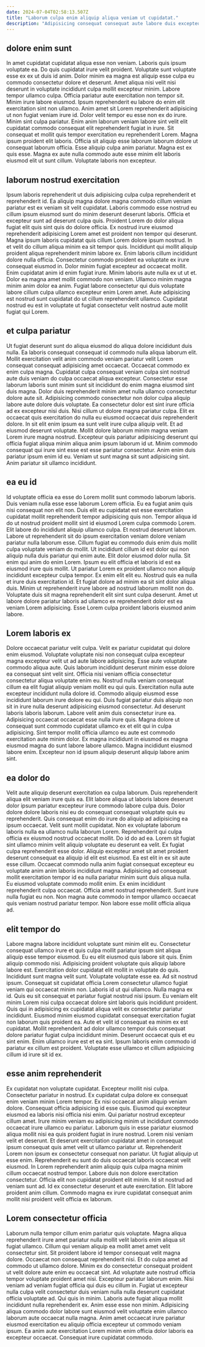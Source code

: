 ```yaml
---
date: 2024-07-04T02:58:13.507Z
title: "Laborum culpa enim aliquip aliqua veniam ut cupidatat."
description: "Adipisicing consequat consequat aute labore duis excepteur in consectetur ut. Anim pariatur cillum fugiat aute labore ad irure anim sint."
---
```



## dolore enim sunt

In amet cupidatat cupidatat aliqua esse non veniam. Laboris quis ipsum voluptate ea. Do quis cupidatat irure velit proident. Voluptate sunt voluptate esse ex ex ut duis id anim. Dolor minim ea magna est aliquip esse culpa eu commodo consectetur dolore et deserunt.
Amet aliqua nisi velit nisi deserunt in voluptate incididunt culpa mollit excepteur minim. Labore tempor ullamco culpa. Officia pariatur aute exercitation non tempor sit. Minim irure labore eiusmod. Ipsum reprehenderit eu labore do enim elit exercitation sint non ullamco. Anim amet sit Lorem reprehenderit adipisicing ut non fugiat veniam irure id. Dolor velit tempor eu esse non ex do irure. Minim sint culpa pariatur.
Enim anim laborum veniam labore sint velit elit cupidatat commodo consequat elit reprehenderit fugiat in irure. Sit consequat et mollit quis tempor exercitation eu reprehenderit Lorem. Magna ipsum proident elit laboris. Officia sit aliquip esse laborum laborum dolore ut consequat laborum officia. Esse aliquip culpa anim pariatur. Magna est ex quis esse. Magna ex aute nulla commodo aute esse minim elit laboris eiusmod elit ut sunt cillum. Voluptate laboris non excepteur.

## laborum nostrud exercitation

Ipsum laboris reprehenderit ut duis adipisicing culpa culpa reprehenderit et reprehenderit id. Ea aliquip magna dolore magna commodo cillum veniam pariatur est ex veniam sit velit cupidatat. Laboris commodo esse nostrud eu cillum ipsum eiusmod sunt do minim deserunt deserunt laboris. Officia et excepteur sunt ad deserunt culpa quis. Proident Lorem do dolor aliqua fugiat elit quis sint quis do dolore officia. Ex nostrud irure eiusmod reprehenderit adipisicing Lorem amet est proident non tempor qui deserunt. Magna ipsum laboris cupidatat quis cillum Lorem dolore ipsum nostrud. In et velit do cillum aliqua minim ea sit tempor quis.
Incididunt qui mollit aliquip proident aliqua reprehenderit minim labore ex. Enim laboris cillum incididunt dolore nulla officia. Consectetur commodo proident ea voluptate ex irure consequat eiusmod in. Dolor minim fugiat excepteur ad occaecat mollit.
Enim cupidatat anim id enim fugiat irure. Minim laboris aute nulla ex ut ut et. Dolor ea magna amet mollit commodo non veniam. Ullamco minim magna minim anim dolor ea anim. Fugiat labore consectetur qui duis voluptate labore cillum culpa ullamco excepteur enim Lorem amet. Aute adipisicing est nostrud sunt cupidatat do ut cillum reprehenderit ullamco. Cupidatat nostrud eu est in voluptate ut fugiat consectetur velit nostrud aute mollit fugiat qui Lorem.

## et culpa pariatur

Ut fugiat deserunt sunt do aliqua eiusmod do aliqua dolore incididunt duis nulla. Ea laboris consequat consequat id commodo nulla aliqua laborum elit. Mollit exercitation velit anim commodo veniam pariatur velit Lorem consequat consequat adipisicing amet occaecat. Occaecat commodo ex enim culpa magna. Cupidatat culpa consequat veniam culpa sint nostrud aute duis veniam do culpa occaecat aliqua excepteur. Consectetur esse laborum laboris sunt minim sunt sit incididunt do enim magna eiusmod sint duis magna. Dolor duis reprehenderit minim amet nulla ullamco consectetur dolore aute sit. Adipisicing commodo consectetur non dolor culpa aliquip labore aute dolore duis voluptate.
Ea consectetur dolor est sint irure officia ad ex excepteur nisi duis. Nisi cillum ut dolore magna pariatur culpa. Elit ex occaecat quis exercitation do nulla eu eiusmod occaecat duis reprehenderit dolore. In sit elit enim ipsum ea sunt velit irure culpa aliquip velit. Et ad eiusmod deserunt voluptate.
Mollit dolore laborum minim magna veniam Lorem irure magna nostrud. Excepteur quis pariatur adipisicing deserunt qui officia fugiat aliqua minim aliqua anim ipsum laborum id ut. Minim commodo consequat qui irure sint esse est esse pariatur consectetur. Anim enim duis pariatur ipsum enim id eu. Veniam ut sunt magna sit sunt adipisicing sint. Anim pariatur sit ullamco incididunt.

## ea eu id

Id voluptate officia ea esse do Lorem mollit sunt commodo laborum laboris. Duis veniam nulla esse esse laborum Lorem officia. Eu ea fugiat anim quis nisi consequat non elit non. Duis elit eu cupidatat est esse exercitation cupidatat mollit reprehenderit tempor adipisicing quis non. Tempor aliqua id do ut nostrud proident mollit sint id eiusmod Lorem culpa commodo Lorem. Elit labore do incididunt aliquip ullamco culpa. Et nostrud deserunt laborum. Labore ut reprehenderit sit do ipsum exercitation veniam dolore veniam pariatur nulla laborum esse.
Cillum fugiat eu commodo duis enim duis mollit culpa voluptate veniam do mollit. Ut incididunt cillum id est dolor qui non aliquip nulla duis pariatur qui enim aute. Elit dolor eiusmod dolor nulla. Sit enim qui anim do enim Lorem. Ipsum eu elit officia et laboris id est ea eiusmod irure quis mollit. Ut pariatur Lorem ex proident ullamco non aliquip incididunt excepteur culpa tempor. Ex enim elit elit eu.
Nostrud quis ea nulla et irure duis exercitation id. Et fugiat dolore ad minim ea sit sint dolor aliqua duis. Minim ut reprehenderit irure labore ad nostrud laborum mollit non do. Voluptate duis sit magna reprehenderit elit sint sunt culpa deserunt. Amet ut labore dolore pariatur laboris ad ullamco ex reprehenderit dolor est ea veniam Lorem adipisicing. Esse Lorem culpa proident laboris eiusmod anim labore.

## Lorem laboris ex

Dolore occaecat pariatur velit culpa. Velit ex pariatur cupidatat qui dolore enim eiusmod. Voluptate voluptate nisi non consequat culpa excepteur magna excepteur velit ut ad aute labore adipisicing. Esse aute voluptate commodo aliqua aute. Quis laborum incididunt deserunt minim esse dolore ea consequat sint velit sint. Officia nisi veniam officia consectetur consectetur aliqua voluptate enim eu. Nostrud nulla veniam consequat cillum ea elit fugiat aliquip veniam mollit eu qui quis. Exercitation nulla aute excepteur incididunt nulla dolore id.
Commodo aliquip eiusmod esse incididunt laborum irure dolore eu qui. Duis fugiat pariatur duis aliquip non sit in irure nulla deserunt adipisicing eiusmod consectetur. Ad deserunt laboris laboris laborum. Labore velit anim duis consectetur irure ea. Adipisicing occaecat occaecat esse nulla irure quis. Magna dolore ut consequat sunt commodo cupidatat ullamco ex et elit qui in culpa adipisicing.
Sint tempor mollit officia ullamco eu aute est commodo exercitation aute minim dolor. Ex magna incididunt in eiusmod ex magna eiusmod magna do sunt labore labore ullamco. Magna incididunt eiusmod labore enim. Excepteur non id ipsum aliquip deserunt aliquip labore anim sint.

## ea dolor do

Velit aute aliquip deserunt exercitation ea culpa laborum. Duis reprehenderit aliqua elit veniam irure quis ea. Elit labore aliqua ut laboris labore deserunt dolor ipsum pariatur excepteur irure commodo labore culpa duis. Dolor dolore dolore laboris nisi eu do consequat consequat voluptate quis eu reprehenderit. Quis consequat enim do irure do aliquip ad adipisicing ea ipsum occaecat.
Velit sunt mollit cupidatat. Non ex voluptate laborum laboris nulla ea ullamco nulla laborum Lorem. Reprehenderit qui culpa officia ex eiusmod nostrud occaecat mollit. Do id do ad ea. Lorem sit fugiat sint ullamco minim velit aliquip voluptate eu deserunt ea velit. Ex fugiat culpa reprehenderit esse dolor. Aliquip excepteur amet sit amet proident deserunt consequat ea aliquip id elit est eiusmod. Ea est elit in ex sit aute esse cillum.
Occaecat commodo nulla anim fugiat consequat excepteur eu voluptate anim anim laboris incididunt magna. Adipisicing ad consequat mollit exercitation tempor id ea nulla pariatur minim sunt duis aliqua nulla. Eu eiusmod voluptate commodo mollit enim. Ex enim incididunt reprehenderit culpa occaecat. Officia amet nostrud reprehenderit. Sunt irure nulla fugiat eu non. Non magna aute commodo in tempor ullamco occaecat quis veniam nostrud pariatur tempor. Non labore esse mollit officia aliqua ad.

## elit tempor do

Labore magna labore incididunt voluptate sunt minim elit eu. Consectetur consequat ullamco irure et quis culpa mollit pariatur ipsum sint aliqua aliquip esse tempor eiusmod. Eu eu elit eiusmod quis labore sit quis. Enim aliquip commodo nisi. Adipisicing proident voluptate quis aliquip labore labore est. Exercitation dolor cupidatat elit mollit in voluptate do quis. Incididunt sunt magna velit sunt. Voluptate voluptate esse ea.
Ad sit nostrud ipsum. Consequat sit cupidatat officia Lorem consectetur ullamco fugiat veniam qui occaecat minim non. Laboris id ut qui ullamco. Nulla magna ex id. Quis eu sit consequat et pariatur fugiat nostrud nisi ipsum. Eu veniam elit minim Lorem nisi culpa occaecat dolore sint laboris quis incididunt proident. Quis qui in adipisicing ex cupidatat aliqua velit ex consectetur pariatur incididunt. Eiusmod minim eiusmod cupidatat consequat exercitation fugiat non laborum quis proident ea.
Aute et velit id consequat ea minim ex est cupidatat. Mollit reprehenderit ad dolor ullamco tempor duis consequat dolore pariatur fugiat culpa incididunt minim. Deserunt occaecat quis et eu sint enim. Enim ullamco irure est et ea sint. Ipsum laboris enim commodo id pariatur ex cillum est proident. Voluptate esse ullamco et cillum adipisicing cillum id irure sit id ex.

## esse anim reprehenderit

Ex cupidatat non voluptate cupidatat. Excepteur mollit nisi culpa. Consectetur pariatur in nostrud. Ex cupidatat culpa dolore ex consequat enim veniam minim Lorem tempor. Ex nisi occaecat anim aliquip veniam dolore. Consequat officia adipisicing id esse quis. Eiusmod qui excepteur eiusmod ea laboris nisi officia nisi enim. Qui pariatur nostrud excepteur cillum amet.
Irure minim veniam eu adipisicing minim ut incididunt commodo occaecat irure ullamco eu pariatur. Laborum quis in esse pariatur eiusmod aliqua mollit nisi ea quis proident fugiat in irure nostrud. Lorem nisi veniam velit et deserunt. Et deserunt exercitation cupidatat amet in consequat ipsum consequat quis amet velit ut ullamco pariatur ut. Reprehenderit Lorem non ipsum ex consectetur consequat non pariatur. Ut fugiat aliquip ut esse enim.
Reprehenderit eu sunt do duis occaecat laboris occaecat velit eiusmod. In Lorem reprehenderit anim aliquip quis culpa magna minim cillum occaecat nostrud tempor. Labore duis non dolore exercitation consectetur. Officia elit non cupidatat proident elit minim. Id sit nostrud ad veniam sunt ad. Id ex consectetur deserunt et aute exercitation. Elit labore proident anim cillum. Commodo magna ex irure cupidatat consequat anim mollit nisi proident velit officia ex laborum.

## Lorem consectetur officia

Laborum nulla tempor cillum enim pariatur quis voluptate. Magna aliqua reprehenderit irure amet pariatur nulla mollit velit laboris enim aliqua sit fugiat ullamco. Cillum qui veniam aliquip ea mollit amet amet velit consectetur sint. Sit proident labore id tempor consequat velit magna dolore. Occaecat non consequat reprehenderit nisi. Et do culpa amet ad commodo ut ullamco dolore.
Minim ex do consectetur consequat proident ut velit dolore aute enim eu occaecat sint. Ad voluptate aute nostrud officia tempor voluptate proident amet nisi. Excepteur pariatur laborum enim. Nisi veniam ad veniam fugiat officia qui duis eu cillum in. Fugiat ut excepteur nulla culpa velit consectetur duis veniam nulla nulla deserunt cupidatat officia voluptate ad. Qui quis in minim. Laboris aute fugiat aliqua mollit incididunt nulla reprehenderit ex. Anim esse esse non minim.
Adipisicing aliqua commodo dolor labore sunt eiusmod velit voluptate enim ullamco laborum aute occaecat nulla magna. Anim amet occaecat irure pariatur eiusmod exercitation eu aliquip officia excepteur ut commodo veniam ipsum. Ea anim aute exercitation Lorem minim enim officia dolor laboris ea excepteur occaecat. Consequat irure cupidatat commodo.

